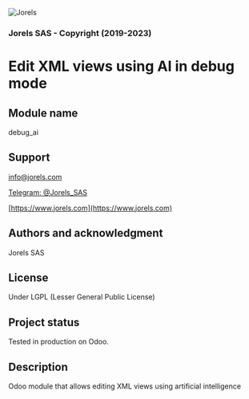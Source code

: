 ![Jorels](https://www.jorels.com/web/image/res.company/1/logo)
### Jorels SAS - Copyright (2019-2023)

# Edit XML views using AI in debug mode

## Module name
debug_ai

## Support

[info@jorels.com](mailto:info@jorels.com)

[Telegram: @Jorels_SAS](https://t.me/Jorels_SAS)

[https://www.jorels.com](https://www.jorels.com)

## Authors and acknowledgment
Jorels SAS

## License
Under LGPL (Lesser General Public License)

## Project status
Tested in production on Odoo.

## Description
Odoo module that allows editing XML views using artificial intelligence
